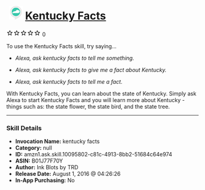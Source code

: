 # &nbsp;<img src="skill_icon" alt="Kentucky Facts icon" width="36"> [Kentucky Facts](http://alexa.amazon.com/#skills/amzn1.ask.skill.10095802-c81c-4913-8bb2-51684c64e974)
![0 stars](../../images/ic_star_border_black_18dp_1x.png)![0 stars](../../images/ic_star_border_black_18dp_1x.png)![0 stars](../../images/ic_star_border_black_18dp_1x.png)![0 stars](../../images/ic_star_border_black_18dp_1x.png)![0 stars](../../images/ic_star_border_black_18dp_1x.png) 0

To use the Kentucky Facts skill, try saying...

* *Alexa, ask kentucky facts to tell me something.*

* *Alexa, ask kentucky facts to give me a fact about Kentucky.*

* *Alexa, ask kentucky facts to tell me a fact.*

With Kentucky Facts, you can learn about the state of Kentucky. Simply ask Alexa to start Kentucky Facts and you will learn more about Kentucky - things such as: the state flower, the state bird, and the state tree.

***

### Skill Details

* **Invocation Name:** kentucky facts
* **Category:** null
* **ID:** amzn1.ask.skill.10095802-c81c-4913-8bb2-51684c64e974
* **ASIN:** B01J77F70Y
* **Author:** Ink Blots by TRD
* **Release Date:** August 1, 2016 @ 04:26:26
* **In-App Purchasing:** No
